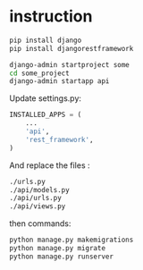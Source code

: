 # instruction
```bash
pip install django
pip install djangorestframework

django-admin startproject some
cd some_project
django-admin startapp api 
```

Update settings.py:

```python
INSTALLED_APPS = (
	...
	'api',
	'rest_framework',
)
```

And replace the files :

```bash
./urls.py
./api/models.py
./api/urls.py
./api/views.py
```

then commands:

```bash
python manage.py makemigrations
python manage.py migrate
python manage.py runserver
```
